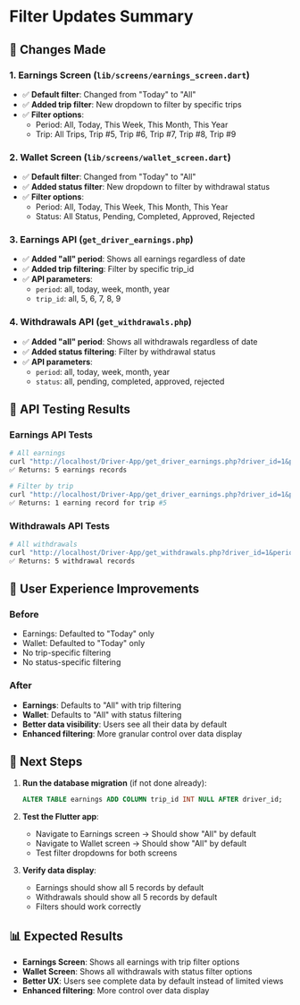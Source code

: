 # Filter Updates Summary

## 🎯 **Changes Made**

### **1. Earnings Screen (`lib/screens/earnings_screen.dart`)**
- ✅ **Default filter**: Changed from "Today" to "All"
- ✅ **Added trip filter**: New dropdown to filter by specific trips
- ✅ **Filter options**:
  - Period: All, Today, This Week, This Month, This Year
  - Trip: All Trips, Trip #5, Trip #6, Trip #7, Trip #8, Trip #9

### **2. Wallet Screen (`lib/screens/wallet_screen.dart`)**
- ✅ **Default filter**: Changed from "Today" to "All"
- ✅ **Added status filter**: New dropdown to filter by withdrawal status
- ✅ **Filter options**:
  - Period: All, Today, This Week, This Month, This Year
  - Status: All Status, Pending, Completed, Approved, Rejected

### **3. Earnings API (`get_driver_earnings.php`)**
- ✅ **Added "all" period**: Shows all earnings regardless of date
- ✅ **Added trip filtering**: Filter by specific trip_id
- ✅ **API parameters**:
  - `period`: all, today, week, month, year
  - `trip_id`: all, 5, 6, 7, 8, 9

### **4. Withdrawals API (`get_withdrawals.php`)**
- ✅ **Added "all" period**: Shows all withdrawals regardless of date
- ✅ **Added status filtering**: Filter by withdrawal status
- ✅ **API parameters**:
  - `period`: all, today, week, month, year
  - `status`: all, pending, completed, approved, rejected

## 🧪 **API Testing Results**

### **Earnings API Tests**
```bash
# All earnings
curl "http://localhost/Driver-App/get_driver_earnings.php?driver_id=1&period=all"
✅ Returns: 5 earnings records

# Filter by trip
curl "http://localhost/Driver-App/get_driver_earnings.php?driver_id=1&period=all&trip_id=5"
✅ Returns: 1 earning record for trip #5
```

### **Withdrawals API Tests**
```bash
# All withdrawals
curl "http://localhost/Driver-App/get_withdrawals.php?driver_id=1&period=all&status=all"
✅ Returns: 5 withdrawal records
```

## 📱 **User Experience Improvements**

### **Before**
- Earnings: Defaulted to "Today" only
- Wallet: Defaulted to "Today" only
- No trip-specific filtering
- No status-specific filtering

### **After**
- **Earnings**: Defaults to "All" with trip filtering
- **Wallet**: Defaults to "All" with status filtering
- **Better data visibility**: Users see all their data by default
- **Enhanced filtering**: More granular control over data display

## 🔄 **Next Steps**

1. **Run the database migration** (if not done already):
   ```sql
   ALTER TABLE earnings ADD COLUMN trip_id INT NULL AFTER driver_id;
   ```

2. **Test the Flutter app**:
   - Navigate to Earnings screen → Should show "All" by default
   - Navigate to Wallet screen → Should show "All" by default
   - Test filter dropdowns for both screens

3. **Verify data display**:
   - Earnings should show all 5 records by default
   - Withdrawals should show all 5 records by default
   - Filters should work correctly

## 📊 **Expected Results**

- **Earnings Screen**: Shows all earnings with trip filter options
- **Wallet Screen**: Shows all withdrawals with status filter options
- **Better UX**: Users see complete data by default instead of limited views
- **Enhanced filtering**: More control over data display
